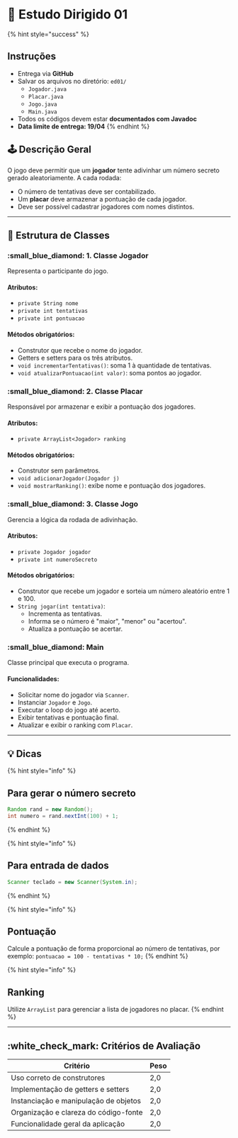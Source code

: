 # 📄 Estudo Dirigido 01

{% hint style="success" %}
## Instruções

* Entrega via **GitHub**
* Salvar os arquivos no diretório: `ed01/`
  * `Jogador.java`
  * `Placar.java`
  * `Jogo.java`
  * `Main.java`
* Todos os códigos devem estar **documentados com Javadoc**
* **Data limite de entrega: 19/04**
{% endhint %}

## 🕹️ Descrição Geral

O jogo deve permitir que um **jogador** tente adivinhar um número secreto gerado aleatoriamente. A cada rodada:

* O número de tentativas deve ser contabilizado.
* Um **placar** deve armazenar a pontuação de cada jogador.
* Deve ser possível cadastrar jogadores com nomes distintos.

***

## :bricks: Estrutura de Classes

### :small\_blue\_diamond: 1. Classe Jogador

Representa o participante do jogo.

#### Atributos:

* `private String nome`
* `private int tentativas`
* `private int pontuacao`

#### Métodos obrigatórios:

* Construtor que recebe o nome do jogador.
* Getters e setters para os três atributos.
* `void incrementarTentativas()`: soma 1 à quantidade de tentativas.
* `void atualizarPontuacao(int valor)`: soma pontos ao jogador.

### :small\_blue\_diamond: 2. Classe Placar

Responsável por armazenar e exibir a pontuação dos jogadores.

#### Atributos:

* `private ArrayList<Jogador> ranking`

#### Métodos obrigatórios:

* Construtor sem parâmetros.
* `void adicionarJogador(Jogador j)`
* `void mostrarRanking()`: exibe nome e pontuação dos jogadores.

### :small\_blue\_diamond: 3. Classe Jogo

Gerencia a lógica da rodada de adivinhação.

#### Atributos:

* `private Jogador jogador`
* `private int numeroSecreto`

#### Métodos obrigatórios:

* Construtor que recebe um jogador e sorteia um número aleatório entre 1 e 100.
* `String jogar(int tentativa)`:
  * Incrementa as tentativas.
  * Informa se o número é "maior", "menor" ou "acertou".
  * Atualiza a pontuação se acertar.

### :small\_blue\_diamond: Main

Classe principal que executa o programa.

#### Funcionalidades:

* Solicitar nome do jogador via `Scanner`.
* Instanciar `Jogador` e `Jogo`.
* Executar o loop do jogo até acerto.
* Exibir tentativas e pontuação final.
* Atualizar e exibir o ranking com `Placar`.

***

## :bulb: Dicas

{% hint style="info" %}
## Para gerar o número secreto

```java
Random rand = new Random();
int numero = rand.nextInt(100) + 1;
```
{% endhint %}

{% hint style="info" %}
## Para entrada de dados

```java
Scanner teclado = new Scanner(System.in);
```
{% endhint %}

{% hint style="info" %}
## Pontuação

Calcule a pontuação de forma proporcional ao número de tentativas, por exemplo: `pontuacao = 100 - tentativas * 10;`
{% endhint %}

{% hint style="info" %}
## Ranking

Utilize `ArrayList` para gerenciar a lista de jogadores no placar.
{% endhint %}

***

## :white\_check\_mark: Critérios de Avaliação

| Critério                              | Peso |
| ------------------------------------- | ---- |
| Uso correto de construtores           | 2,0  |
| Implementação de getters e setters    | 2,0  |
| Instanciação e manipulação de objetos | 2,0  |
| Organização e clareza do código-fonte | 2,0  |
| Funcionalidade geral da aplicação     | 2,0  |
